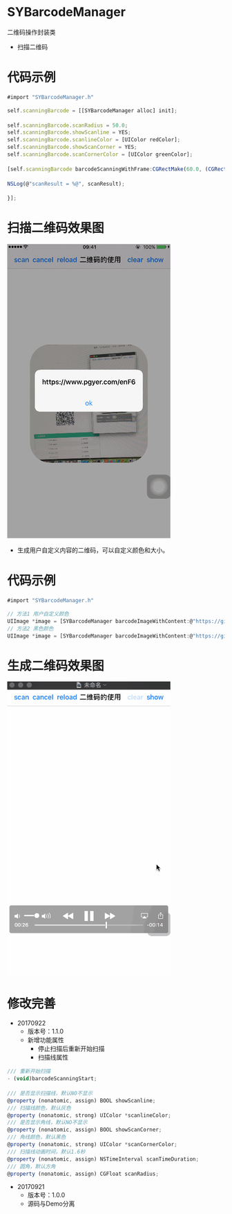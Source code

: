 # SYBarcodeManager
二维码操作封装类

* 扫描二维码
# 代码示例
~~~ javascript
#import "SYBarcodeManager.h"
~~~

~~~ javascript
self.scanningBarcode = [[SYBarcodeManager alloc] init];

self.scanningBarcode.scanRadius = 50.0;
self.scanningBarcode.showScanline = YES;
self.scanningBarcode.scanlineColor = [UIColor redColor];
self.scanningBarcode.showScanCorner = YES;
self.scanningBarcode.scanCornerColor = [UIColor greenColor];

[self.scanningBarcode barcodeScanningWithFrame:CGRectMake(60.0, (CGRectGetHeight(self.view.bounds) - (CGRectGetWidth(self.view.bounds) - 60.0 * 2)) / 2, (CGRectGetWidth(self.view.bounds) - 60.0 * 2), (CGRectGetWidth(self.view.bounds) - 60.0 * 2)) view:self.view complete:^(NSString *scanResult) {

NSLog(@"scanResult = %@", scanResult);

}];
~~~

# 扫描二维码效果图

![codeScan.gif](./images/codeScan.gif) 


* 生成用户自定义内容的二维码，可以自定义颜色和大小。

# 代码示例
~~~ javascript
#import "SYBarcodeManager.h"
~~~

~~~ javascript
// 方法1 用户自定义颜色
UIImage *image = [SYBarcodeManager barcodeImageWithContent:@"https://github.com/potato512/BarcodeManager" size:200.0 colorRed:10.0 colorGreen:100.0 colorBlue:50.0];
// 方法2 黑色颜色
UIImage *image = [SYBarcodeManager barcodeImageWithContent:@"https://github.com/potato512/BarcodeManager" size:200.0];
~~~

# 生成二维码效果图

![codeSave.gif](./images/codeSave.gif) 


# 修改完善
* 20170922
  * 版本号：1.1.0
  * 新增功能属性
    * 停止扫描后重新开始扫描
    * 扫描线属性

~~~ javascript
/// 重新开始扫描
- (void)barcodeScanningStart;

/// 是否显示扫描线，默认NO不显示
@property (nonatomic, assign) BOOL showScanline;
/// 扫描线颜色，默认灰色
@property (nonatomic, strong) UIColor *scanlineColor;
/// 是否显示角线，默认NO不显示
@property (nonatomic, assign) BOOL showScanCorner;
/// 角线颜色，默认黑色
@property (nonatomic, strong) UIColor *scanCornerColor;
/// 扫描线动画时间，默认1.6秒
@property (nonatomic, assign) NSTimeInterval scanTimeDuration;
/// 圆角，默认方角
@property (nonatomic, assign) CGFloat scanRadius;

~~~

* 20170921
  * 版本号：1.0.0
  * 源码与Demo分离



